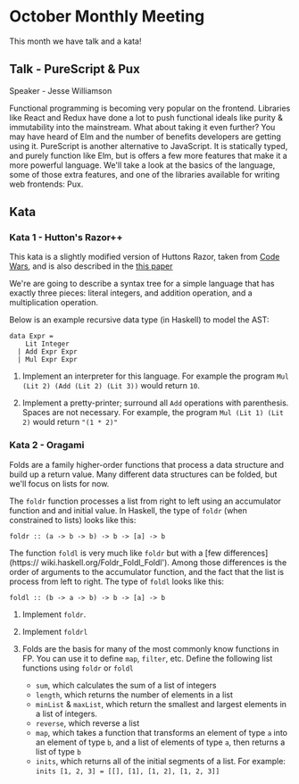 
# October Monthly Meeting

This month we have talk and a kata!

## Talk - PureScript & Pux

Speaker - Jesse Williamson

Functional programming is becoming very popular on the frontend. Libraries like React and Redux have done a lot to push functional ideals like purity & immutability into the mainstream. What about taking it even further? You may have heard of Elm and the number of benefits developers are getting using it. PureScript is another alternative to JavaScript. It is statically typed, and purely function like Elm, but is offers a few more features that make it a more powerful language. We'll take a look at the basics of the language, some of those extra features, and one of the libraries available for writing web frontends: Pux.

## Kata

### Kata 1 - Hutton's Razor++

This kata is a slightly modified version of Huttons Razor, taken from
[Code Wars](http://www.codewars.com/kata/543833d86f032f0942000264),
and is also described in the [this
paper](http://www.cs.nott.ac.uk/~pszgmh/semantics.pdf)

We're are going to describe a syntax tree for a simple language that has
exactly three pieces: literal integers, and addition operation, and a
multiplication operation.

Below is an example recursive data type (in Haskell) to model the AST:

```
data Expr =
    Lit Integer
  | Add Expr Expr
  | Mul Expr Expr
```

1. Implement an interpreter for this language. For example the program
`Mul (Lit 2) (Add (Lit 2) (Lit 3))` would return `10`.

2. Implement a pretty-printer; surround all `Add` operations with
parenthesis. Spaces are not necessary. For example, the program
`Mul (Lit 1) (Lit 2)` would return `"(1 * 2)"`

### Kata 2 - Oragami

Folds are a family higher-order functions that process a data structure and
build up a return value. Many different data structures can be folded, but we'll focus on lists for now.

The `foldr` function processes a list from right to left using an accumulator function and and initial value. In Haskell, the type of `foldr`
(when constrained to lists) looks like this:

```
foldr :: (a -> b -> b) -> b -> [a] -> b
```

The function `foldl` is very much like `foldr` but with a
[few differences](https:// wiki.haskell.org/Foldr_Foldl_Foldl'). Among
those differences is the order of arguments to the accumulator function,
and the fact that the list is process from left to right. The type of
`foldl` looks like this:

```
foldl :: (b -> a -> b) -> b -> [a] -> b
```

1. Implement `foldr`.

2. Implement `foldrl`

3. Folds are the basis for many of the most commonly know functions in FP.
You can use it to define `map`, `filter`, etc. Define the following list
functions using `foldr` or `foldl`

   * `sum`, which calculates the sum of a list of integers
   * `length`, which returns the number of elements in a list
   * `minList` & `maxList`, which return the smallest and largest elements
   in a list of integers.
   * `reverse`, which reverse a list
   * `map`, which takes a function that transforms an element of type `a`
   into an element of type `b`, and a list of elements of type `a`, then
   returns a list of type `b`
   * `inits`, which returns all of the initial segments of a list. For
   example:
   `inits [1, 2, 3] = [[], [1], [1, 2], [1, 2, 3]]`
